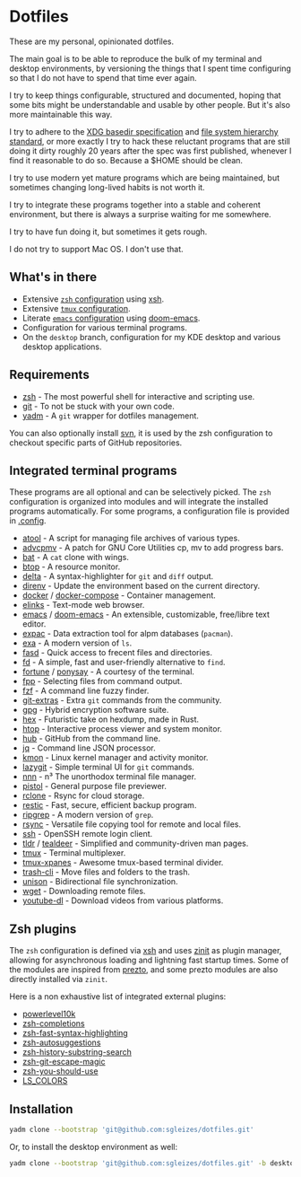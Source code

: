 # Dotfiles

These are my personal, opinionated dotfiles.

The main goal is to be able to reproduce the bulk of my terminal and desktop
environments, by versioning the things that I spent time configuring so that
I do not have to spend that time ever again.

I try to keep things configurable, structured and documented, hoping that some
bits might be understandable and usable by other people. But it's also more
maintainable this way.

I try to adhere to the [XDG basedir specification](https://specifications.freedesktop.org/basedir-spec/basedir-spec-latest.html)
and [file system hierarchy standard](https://www.freedesktop.org/software/systemd/man/file-hierarchy.html#Home%20Directory),
or more exactly I try to hack these reluctant programs that are still doing it
dirty roughly 20 years after the spec was first published, whenever I find it
reasonable to do so. Because a \$HOME should be clean.

I try to use modern yet mature programs which are being maintained, but
sometimes changing long-lived habits is not worth it.

I try to integrate these programs together into a stable and coherent
environment, but there is always a surprise waiting for me somewhere.

I try to have fun doing it, but sometimes it gets rough.

I do not try to support Mac OS. I don't use that.

## What's in there

- Extensive [`zsh` configuration](.config/shell) using
  [xsh](https://github.com/sgleizes/xsh).
- Extensive [`tmux` configuration](.config/tmux).
- Literate [`emacs` configuration](.config/doom) using
  [doom-emacs](https://github.com/hlissner/doom-emacs).
- Configuration for various terminal programs.
- On the `desktop` branch, configuration for my KDE desktop and various desktop
  applications.

## Requirements

- [zsh](http://zsh.sourceforge.net/) - The most powerful shell for interactive and scripting use.
- [git](https://git-scm.com/) - To not be stuck with your own code.
- [yadm](https://yadm.io/) - A `git` wrapper for dotfiles management.

You can also optionally install [svn](https://subversion.apache.org/),
it is used by the zsh configuration to checkout specific parts of GitHub repositories.

## Integrated terminal programs

These programs are all optional and can be selectively picked.
The `zsh` configuration is organized into modules and will integrate the installed programs automatically.
For some programs, a configuration file is provided in [.config](.config).

- [atool](https://www.nongnu.org/atool/) - A script for managing file archives of various types.
- [advcpmv](https://github.com/jarun/advcpmv) - A patch for GNU Core Utilities cp, mv to add progress bars.
- [bat](https://github.com/sharkdp/bat) - A `cat` clone with wings.
- [btop](https://github.com/aristocratos/btop) - A resource monitor.
- [delta](https://github.com/dandavison/delta) - A syntax-highlighter for `git` and `diff` output.
- [direnv](https://github.com/direnv/direnv) - Update the environment based on the current directory.
- [docker](https://github.com/docker/cli) / [docker-compose](https://github.com/docker/compose) - Container management.
- [elinks](http://elinks.or.cz/) - Text-mode web browser.
- [emacs](https://www.gnu.org/software/emacs/) / [doom-emacs](https://github.com/hlissner/doom-emacs) - An extensible, customizable, free/libre text editor.
- [expac](https://github.com/falconindy/expac) - Data extraction tool for alpm databases (`pacman`).
- [exa](https://github.com/ogham/exa) - A modern version of `ls`.
- [fasd](https://github.com/clvv/fasd) - Quick access to frecent files and directories.
- [fd](https://github.com/sharkdp/fd) - A simple, fast and user-friendly alternative to `find`.
- [fortune](https://github.com/shlomif/fortune-mod) / [ponysay](https://github.com/erkin/ponysay) - A courtesy of the terminal.
- [fpp](https://github.com/facebook/pathpicker/) - Selecting files from command output.
- [fzf](https://github.com/junegunn/fzf) - A command line fuzzy finder.
- [git-extras](https://github.com/tj/git-extras) - Extra `git` commands from the community.
- [gpg](https://gnupg.org/) - Hybrid encryption software suite.
- [hex](https://github.com/sitkevij/hex) - Futuristic take on hexdump, made in Rust.
- [htop](https://github.com/hishamhm/htop) - Interactive process viewer and system monitor.
- [hub](https://hub.github.com/) - GitHub from the command line.
- [jq](https://github.com/stedolan/jq) - Command line JSON processor.
- [kmon](https://github.com/orhun/kmon) - Linux kernel manager and activity monitor.
- [lazygit](https://github.com/jesseduffield/lazygit) - Simple terminal UI for `git` commands.
- [nnn](https://github.com/jarun/nnn/) - n³ The unorthodox terminal file manager.
- [pistol](https://github.com/doronbehar/pistol) - General purpose file previewer.
- [rclone](https://github.com/rclone/rclone) - Rsync for cloud storage.
- [restic](https://github.com/restic/restic) - Fast, secure, efficient backup program.
- [ripgrep](https://github.com/BurntSushi/ripgrep) - A modern version of `grep`.
- [rsync](https://github.com/WayneD/rsync) - Versatile file copying tool for remote and local files.
- [ssh](https://www.openssh.com/) - OpenSSH remote login client.
- [tldr](https://github.com/tldr-pages/tldr) / [tealdeer](https://github.com/dbrgn/tealdeer/) - Simplified and community-driven man pages.
- [tmux](https://github.com/tmux/tmux) - Terminal multiplexer.
- [tmux-xpanes](https://github.com/greymd/tmux-xpanes) - Awesome tmux-based terminal divider.
- [trash-cli](https://github.com/sindresorhus/trash-cli) - Move files and folders to the trash.
- [unison](https://www.cis.upenn.edu/~bcpierce/unison/) - Bidirectional file synchronization.
- [wget](https://www.gnu.org/software/wget/) - Downloading remote files.
- [youtube-dl](https://github.com/ytdl-org/youtube-dl) - Download videos from various platforms.

## Zsh plugins

The `zsh` configuration is defined via [xsh](.xsh/zsh/init.zsh) and uses
[zinit](https://github.com/zdharma/zinit) as plugin manager, allowing for
asynchronous loading and lightning fast startup times. Some of the modules are
inspired from [prezto](https://github.com/sorin-ionescu/prezto), and some prezto
modules are also directly installed via `zinit`.

Here is a non exhaustive list of integrated external plugins:

- [powerlevel10k](https://github.com/romkatv/powerlevel10k)
- [zsh-completions](https://github.com/zsh-users/zsh-completions)
- [zsh-fast-syntax-highlighting](https://github.com/zdharma/fast-syntax-highlighting)
- [zsh-autosuggestions](https://github.com/zsh-users/zsh-autosuggestions)
- [zsh-history-substring-search](https://github.com/zsh-users/zsh-history-substring-search)
- [zsh-git-escape-magic](https://github.com/knu/zsh-git-escape-magic)
- [zsh-you-should-use](https://github.com/MichaelAquilina/zsh-you-should-use)
- [LS_COLORS](https://github.com/trapd00r/LS_COLORS)

## Installation

```sh
yadm clone --bootstrap 'git@github.com:sgleizes/dotfiles.git'
```

Or, to install the desktop environment as well:

```sh
yadm clone --bootstrap 'git@github.com:sgleizes/dotfiles.git' -b desktop
```
